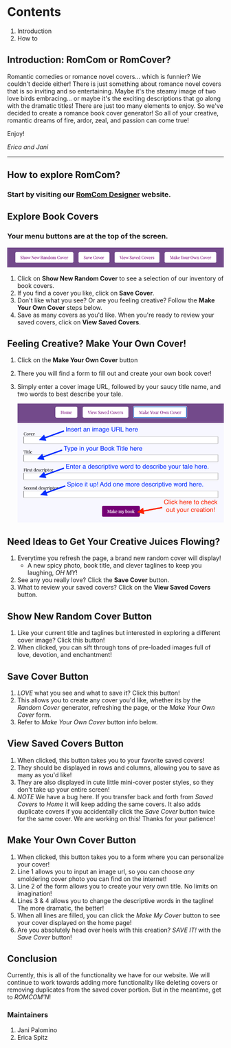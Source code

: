# Contents
1. Introduction
2. How to

## Introduction: RomCom or RomCover?
Romantic comedies or romance novel covers... which is funnier? We couldn't decide either! There is just something about romance novel covers that is so inviting and so entertaining. Maybe it's the steamy image of two love birds embracing... or maybe it's the exciting descriptions that go along with the dramatic titles! There are just too many elements to enjoy. So we've decided to create a romance book cover generator! So all of your creative, romantic dreams of fire, ardor, zeal, and passion can come true! 

Enjoy!

_Erica and Jani_

---

## How to explore RomCom?

### Start by visiting our [RomCom Designer](https://e-spitz.github.io/romcom/) website.


## Explore Book Covers

### Your menu buttons are at the top of the screen.

   ![menubuttons](readme-assets/Home%20Page%20Menu.png)

1. Click on **Show New Random Cover** to see a selection of our inventory of book covers.
2. If you find a cover you like, click on **Save Cover**.
3. Don't like what you see? Or are you feeling creative? Follow the **Make Your Own Cover** steps below.
3. Save as many covers as you'd like. When you're ready to review your saved covers, click on **View Saved Covers**.
    

## Feeling Creative? Make Your Own Cover!

1. Click on the **Make Your Own Cover** button
2. There you will find a form to fill out and create your own book cover!
3. Simply enter a cover image URL, followed by your saucy title name, and two words to best describe your tale.

    ![menubuttons](readme-assets/Cover-form.png)
    
## Need Ideas to Get Your Creative Juices Flowing?
1. Everytime you refresh the page, a brand new random cover will display!
   - A new spicy photo, book title, and clever taglines to keep you laughing, _*OH MY*_!
3. See any you really love? Click the **Save Cover** button.
4. What to review your saved covers? Click on the **View Saved Covers** button.

## Show New Random Cover Button
1. Like your current title and taglines but interested in exploring a different cover image? Click this button!
2. When clicked, you can sift through tons of pre-loaded images full of love, devotion, and enchantment!

## Save Cover Button
1. *LOVE* what you see and what to save it? Click this button!
2. This allows you to create any cover you'd like, whether its by the _Random Cover_ generator, refreshing the page, or the *Make Your Own Cover* form.
3. Refer to *Make Your Own Cover* button info below.

## View Saved Covers Button
1. When clicked, this button takes you to your favorite saved covers!
2. They should be displayed in rows and columns, allowing you to save as many as you'd like!
3. They are also displayed in cute little mini-cover poster styles, so they don't take up your entire screen!
4. *_NOTE_* We have a bug here. If you transfer back and forth from _Saved Covers_ to _Home_ it will keep adding the same covers. It also adds duplicate covers if you accidentally click the _Save Cover_ button twice for the same cover. We are working on this! Thanks for your patience!

## Make Your Own Cover Button
1. When clicked, this button takes you to a form where you can personalize your cover!
2. Line 1 allows you to input an image url, so you can choose _any_ smoldering cover photo you can find on the internet!
3. Line 2 of the form allows you to create your very own title. No limits on imagination!
4. Lines 3 & 4 allows you to change the descriptive words in the tagline! The more dramatic, the better!
5. When all lines are filled,  you can click the *Make My Cover* button to see your cover displayed on the home page!
6. Are you absolutely head over heels with this creation? _SAVE IT!_ with the _Save Cover_ button!

## Conclusion
Currently, this is all of the functionality we have for our website. We will continue to work towards adding more functionality like deleting covers or removing duplicates from the saved cover portion. But in the meantime, get to *ROMCOM'N*!

### Maintainers
1. Jani Palomino
2. Erica Spitz
